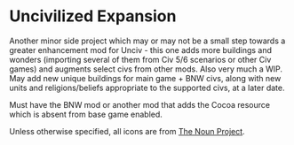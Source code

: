 # Uncivilized Expansion
Another minor side project which may or may not be a small step towards a greater enhancement mod for Unciv - this one adds more buildings and wonders (importing several of them from Civ 5/6 scenarios or other Civ games) and augments select civs from other mods. Also very much a WIP. May add new unique buildings for main game + BNW civs, along with new units and religions/beliefs appropriate to the supported civs, at a later date.

Must have the BNW mod or another mod that adds the Cocoa resource which is absent from base game enabled.

Unless otherwise specified, all icons are from [The Noun Project](https://thenounproject.com/).
